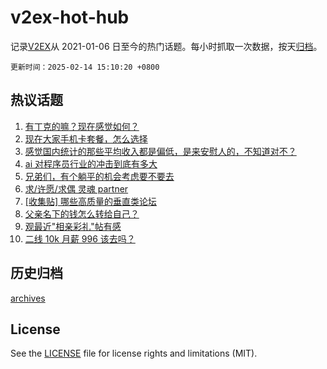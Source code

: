 # v2ex-hot-hub

 记录[V2EX](https://www.v2ex.com/)从 2021-01-06 日至今的热门话题。每小时抓取一次数据，按天[归档](archives)。

`更新时间：2025-02-14 15:10:20 +0800`

## 热议话题

1. [有丁克的嘛？现在感觉如何？](https://www.v2ex.com/t/1111404)
1. [现在大家手机卡套餐，怎么选择](https://www.v2ex.com/t/1111343)
1. [感觉国内统计的那些平均收入都是偏低，是来安慰人的，不知道对不？](https://www.v2ex.com/t/1111228)
1. [ai 对程序员行业的冲击到底有多大](https://www.v2ex.com/t/1111274)
1. [兄弟们，有个躺平的机会考虑要不要去](https://www.v2ex.com/t/1111415)
1. [求/许愿/求偶 灵魂 partner](https://www.v2ex.com/t/1111315)
1. [[收集贴] 哪些高质量的垂直类论坛](https://www.v2ex.com/t/1111354)
1. [父亲名下的钱怎么转给自己？](https://www.v2ex.com/t/1111213)
1. [观最近"相亲彩礼"帖有感](https://www.v2ex.com/t/1111386)
1. [二线 10k 月薪 996 该去吗？](https://www.v2ex.com/t/1111275)

## 历史归档

[archives](archives)

## License

See the [LICENSE](LICENSE) file for license rights and limitations (MIT).
